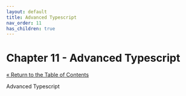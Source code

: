 ```yaml
---
layout: default
title: Advanced Typescript
nav_order: 11
has_children: true
---
```


# Chapter 11 - Advanced Typescript

[&laquo; Return to the Table of Contents](../../index.md)

Advanced Typescript